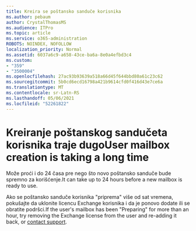 ```yaml
---
title: Kreira se poštansko sanduče korisnika
ms.author: pebaum
author: CrystalThomasMS
ms.audience: ITPro
ms.topic: article
ms.service: o365-administration
ROBOTS: NOINDEX, NOFOLLOW
localization_priority: Normal
ms.assetid: 6037a6c9-a658-43ce-ba6a-8e0a4efbd3c4
ms.custom:
- "359"
- "3500004"
ms.openlocfilehash: 27ac93b93639a518a66d45f644bbd80a61c23c62
ms.sourcegitcommit: 5b0cd6ecd16798a421b9614cfd0f416d43e7ce6a
ms.translationtype: MT
ms.contentlocale: sr-Latn-RS
ms.lasthandoff: 05/06/2021
ms.locfileid: "52261822"
---
```

# <a name="user-mailbox-creation-is-taking-a-long-time"></a><span data-ttu-id="77478-102">Kreiranje poštanskog sandučeta korisnika traje dugo</span><span class="sxs-lookup"><span data-stu-id="77478-102">User mailbox creation is taking a long time</span></span>

<span data-ttu-id="77478-103">Može proći i do 24 časa pre nego što novo poštansko sanduče bude spremno za korišćenje.</span><span class="sxs-lookup"><span data-stu-id="77478-103">It can take up to 24 hours before a new mailbox is ready to use.</span></span>
  
<span data-ttu-id="77478-104">Ako se poštansko sanduče korisnika "priprema" više od sat vremena, pokušajte da uklonite licencu Exchange korisnika i da [](/microsoft-365/admin/contact-support-for-business-products?tabs=online)je ponovo dodate ili se obratite podršci.</span><span class="sxs-lookup"><span data-stu-id="77478-104">If the user's mailbox has been "Preparing" for more than an hour, try removing the Exchange license from the user and re-adding it back, or [contact support](/microsoft-365/admin/contact-support-for-business-products?tabs=online).</span></span>
